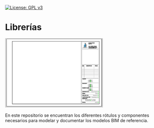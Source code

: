 [![License: GPL v3](https://img.shields.io/badge/License-GPL%20v3-blue.svg?style=for-the-badge)](http://www.gnu.org/licenses/gpl-3.0)

# Librerías

<img src="Images/RotuloA3.JPG" width="320" />

En este repositorio se encuentran los diferentes rótulos y componentes necesarios para modelar y documentar los modelos BIM de referencia.
